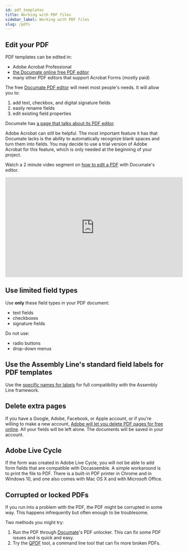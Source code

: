 ```yaml
---
id: pdf_templates
title: Working with PDF files
sidebar_label: Working with PDF files
slug: /pdfs
---
```


## Edit your PDF

PDF templates can be edited in:

* Adobe Acrobat Professional
* [the Documate online free PDF editor](https://www.documate.org/pdf)
* many other PDF editors that support Acrobat Forms (mostly paid)

The free [Documate PDF
editor](https://www.documate.org/pdf) will meet most people's needs. It will allow
you to:

1. add text, checkbox, and digital signature fields
1. easily rename fields
1. edit existing field properties

Documate has [a page that talks about its PDF
editor](https://help.documate.org/articles/unlocking-pdf-documents).

Adobe Acrobat can still be helpful. The most important feature it has that
Documate lacks is the ability to automatically recognize blank spaces and turn
them into fields. You may decide to use a trial version of Adobe Acrobat for
this feature, which is only needed at the beginning of your project.

Watch a 2 minute video segment on [how to edit a
PDF](https://help.documate.org/articles/unlocking-pdf-documents) with Documate's editor.
<iframe width="560" height="315" src="https://youtube.com/embed/HHGTWJ4r2hk?start=83" frameborder="0" allow="accelerometer; autoplay; encrypted-media; gyroscope; picture-in-picture" allowfullscreen alt="How to edit a PDF with Documate's editor">
</iframe>

## Use limited field types

Use **only** these field types in your PDF document:

* text fields
* checkboxes
* signature fields

Do not use:

* radio buttons
* drop-down menus

## Use the Assembly Line's standard field labels for PDF templates

Use the [specific names for labels](doc_vars_reference.md) for full
compatibility with the Assembly Line framework.

## Delete extra pages
If you have a Google, Adobe, Facebook, or Apple account, or if you're willing to make a new account, [Adobe will let you delete PDF pages for free online](https://www.adobe.com/acrobat/online/delete-pdf-pages.html). All your fields will be left alone. The documents will be saved in your account.

## Adobe Live Cycle
If the form was created in Adobe Live Cycle, you will not be able to add form
fields that are compatible with Docassemble. A simple workaround is to print the
file to PDF. There is a built-in PDF printer in Chrome and in Windows 10, and one
also comes with Mac OS X and with Microsoft Office.

## Corrupted or locked PDFs
If you run into a problem with the PDF, the PDF might be corrupted in some way.
This happens infrequently but often enough to be troublesome.

Two methods you might try:

1. Run the PDF through [Documate](https://www.documate.org/pdf)'s PDF unlocker. This can fix some PDF issues and is quick and easy.
2. Try the [QPDF](http://qpdf.sourceforge.net/) tool, a command line tool that can fix more broken PDFs.
